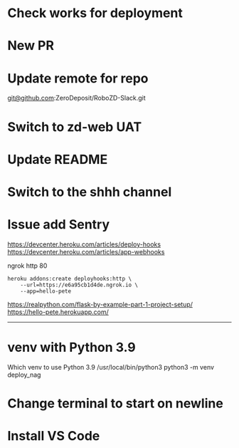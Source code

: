 # Check works for deployment

# New PR

# Update remote for repo
git@github.com:ZeroDeposit/RoboZD-Slack.git

# Switch to zd-web UAT

# Update README

# Switch to the shhh channel

# Issue add Sentry



























https://devcenter.heroku.com/articles/deploy-hooks
https://devcenter.heroku.com/articles/app-webhooks

ngrok http 80

```
heroku addons:create deployhooks:http \
    --url=https://e6a95cb1d4de.ngrok.io \
    --app=hello-pete
```

https://realpython.com/flask-by-example-part-1-project-setup/
https://hello-pete.herokuapp.com/

---

# venv with Python 3.9
Which venv to use Python 3.9
/usr/local/bin/python3
python3 -m venv deploy_nag

# Change terminal to start on newline

# Install VS Code